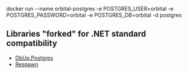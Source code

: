 docker run --name orbital-postgres -e POSTGRES_USER=orbital -e POSTGRES_PASSWORD=orbital -e POSTGRES_DB=orbital -d postgres

## Libraries "forked" for .NET standard compatibility
* [DbUp.Postgres](https://github.com/DbUp/DbUp/tree/57f648c216c9bd3089ecaf22d8e99df4f3dcc243/src/dbup-postgresql)
* [Respawn](https://github.com/jbogard/Respawn/commit/d98138d169002c1df105d7e436899364e2d62519/Respawn)
